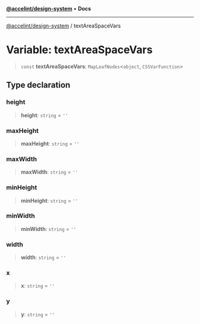 [**@accelint/design-system**](../README.md) • **Docs**

***

[@accelint/design-system](../README.md) / textAreaSpaceVars

# Variable: textAreaSpaceVars

> `const` **textAreaSpaceVars**: `MapLeafNodes`\<`object`, `CSSVarFunction`\>

## Type declaration

### height

> **height**: `string` = `''`

### maxHeight

> **maxHeight**: `string` = `''`

### maxWidth

> **maxWidth**: `string` = `''`

### minHeight

> **minHeight**: `string` = `''`

### minWidth

> **minWidth**: `string` = `''`

### width

> **width**: `string` = `''`

### x

> **x**: `string` = `''`

### y

> **y**: `string` = `''`
